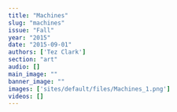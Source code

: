 ```yaml
---
title: "Machines"
slug: "machines"
issue: "Fall"
year: "2015"
date: "2015-09-01"
authors: ['Tez Clark']
section: "art"
audio: []
main_image: ""
banner_image: ""
images: ['sites/default/files/Machines_1.png']
videos: []
---
```

